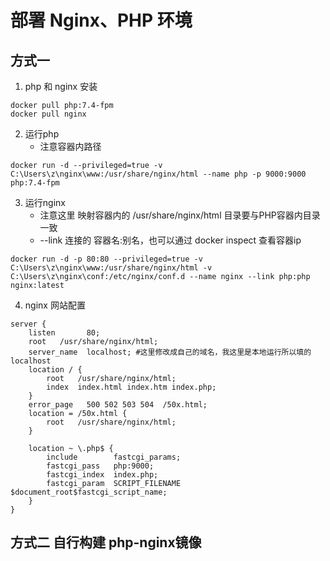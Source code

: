 # 部署 Nginx、PHP 环境

## 方式一
1. php 和 nginx 安装
```shell
docker pull php:7.4-fpm
docker pull nginx
```
2. 运行php
    * 注意容器内路径
```shell
docker run -d --privileged=true -v C:\Users\z\nginx\www:/usr/share/nginx/html --name php -p 9000:9000 php:7.4-fpm
```
3. 运行nginx
    * 注意这里 映射容器内的 /usr/share/nginx/html 目录要与PHP容器内目录一致
    * --link 连接的 容器名:别名，也可以通过 docker inspect 查看容器ip
```shell
docker run -d -p 80:80 --privileged=true -v C:\Users\z\nginx\www:/usr/share/nginx/html -v C:\Users\z\nginx\conf:/etc/nginx/conf.d --name nginx --link php:php nginx:latest
```
4. nginx 网站配置
```shell
server {
    listen       80;
    root   /usr/share/nginx/html;
    server_name  localhost; #这里修改成自己的域名，我这里是本地运行所以填的localhost
    location / {
        root   /usr/share/nginx/html;
        index  index.html index.htm index.php;
    }
    error_page   500 502 503 504  /50x.html;
    location = /50x.html {
        root   /usr/share/nginx/html;
    }

    location ~ \.php$ {
        include        fastcgi_params;
        fastcgi_pass   php:9000;
        fastcgi_index  index.php;
        fastcgi_param  SCRIPT_FILENAME $document_root$fastcgi_script_name;
    }
}
```

## 方式二 自行构建 php-nginx镜像